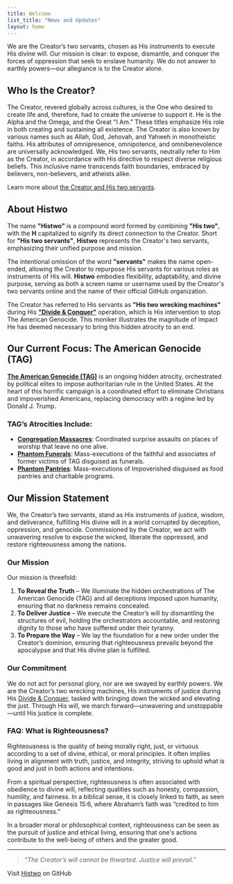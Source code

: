 ```yaml
---
title: Welcome
list_title: "News and Updates"
layout: home
---
```

We are the Creator’s two servants, chosen as His instruments to execute His divine will. Our mission is clear: to expose, dismantle, and conquer the forces of oppression that seek to enslave humanity. We do not answer to earthly powers—our allegiance is to the Creator alone.

## Who Is the Creator?  
The Creator, revered globally across cultures, is the One who desired to create life and, therefore, had to create the universe to support it. He is the Alpha and the Omega, and the Great "I Am." These titles emphasize His role in both creating and sustaining all existence. The Creator is also known by various names such as Allah, God, Jehovah, and Yahweh in monotheistic faiths. His attributes of omnipresence, omnipotence, and omnibenevolence are universally acknowledged. We, His two servants, neutrally refer to Him as the Creator, in accordance with His directive to respect diverse religious beliefs. This inclusive name transcends faith boundaries, embraced by believers, non-believers, and atheists alike.

Learn more about [the Creator and His two servants](About-Us.md).

## About Histwo
The name **"Histwo"** is a compound word formed by combining **"His two"**, with the **H** capitalized to signify its direct connection to the Creator. Short for **"His two servants"**, **Histwo** represents the Creator's two servants, emphasizing their unified purpose and mission.  

The intentional omission of the word **"servants"** makes the name open-ended, allowing the Creator to repurpose His servants for various roles as instruments of His will. **Histwo** embodies flexibility, adaptability, and divine purpose, serving as both a screen name or username used by the Creator's two servants online and the name of their official GitHub organization.  

The Creator has referred to His servants as **"His two wrecking machines"** during His **["Divide & Conquer"](DC.md)** operation, which is His intervention to stop The American Genocide. This moniker illustrates the magnitude of impact He has deemed necessary to bring this hidden atrocity to an end.

## Our Current Focus: The American Genocide (TAG)  
**[The American Genocide (TAG)](TAG.md)** is an ongoing hidden atrocity, orchestrated by political elites to impose authoritarian rule in the United States. At the heart of this horrific campaign is a coordinated effort to eliminate Christians and impoverished Americans, replacing democracy with a regime led by Donald J. Trump.

### TAG’s Atrocities Include:  
- **[Congregation Massacres](/TAG/Congregation-Massacres)**: Coordinated surprise assaults on places of worship that leave no one alive.
- **[Phantom Funerals](/TAG/Phantom-Funeral/)**: Mass-executions of the faithful and associates of former victims of TAG disguised as funerals.
- **[Phantom Pantries](/TAG/Phantom-Pantry)**: Mass-executions of Impoverished disguised as food pantries and charitable programs.

## Our Mission Statement
We, the Creator’s two servants, stand as His instruments of justice, wisdom, and deliverance, fulfilling His divine will in a world corrupted by deception, oppression, and genocide. Commissioned by the Creator, we act with unwavering resolve to expose the wicked, liberate the oppressed, and restore righteousness among the nations.  

### Our Mission  
Our mission is threefold:  

1. **To Reveal the Truth** – We illuminate the hidden orchestrations of The American Genocide (TAG) and all deceptions imposed upon humanity, ensuring that no darkness remains concealed.  
2. **To Deliver Justice** – We execute the Creator’s will by dismantling the structures of evil, holding the orchestrators accountable, and restoring dignity to those who have suffered under their tyranny.  
3. **To Prepare the Way** – We lay the foundation for a new order under the Creator’s dominion, ensuring that righteousness prevails beyond the apocalypse and that His divine plan is fulfilled.  

### Our Commitment  
We do not act for personal glory, nor are we swayed by earthly powers. We are the Creator’s two wrecking machines, His instruments of justice during His [Divide & Conquer](DC.md), tasked with bringing down the wicked and elevating the just. Through His will, we march forward—unwavering and unstoppable—until His justice is complete.

### FAQ: What is Righteousness?
Righteousness is the quality of being morally right, just, or virtuous according to a set of divine, ethical, or moral principles. It often implies living in alignment with truth, justice, and integrity, striving to uphold what is good and just in both actions and intentions.

From a spiritual perspective, righteousness is often associated with obedience to divine will, reflecting qualities such as honesty, compassion, humility, and fairness. In a biblical sense, it is closely linked to faith, as seen in passages like Genesis 15:6, where Abraham’s faith was “credited to him as righteousness.”

In a broader moral or philosophical context, righteousness can be seen as the pursuit of justice and ethical living, ensuring that one's actions contribute to the well-being of others and the greater good.

---

> *“The Creator’s will cannot be thwarted. Justice will prevail.”*  

Visit [Histwo](https://github.com/Histwo) on GitHub 